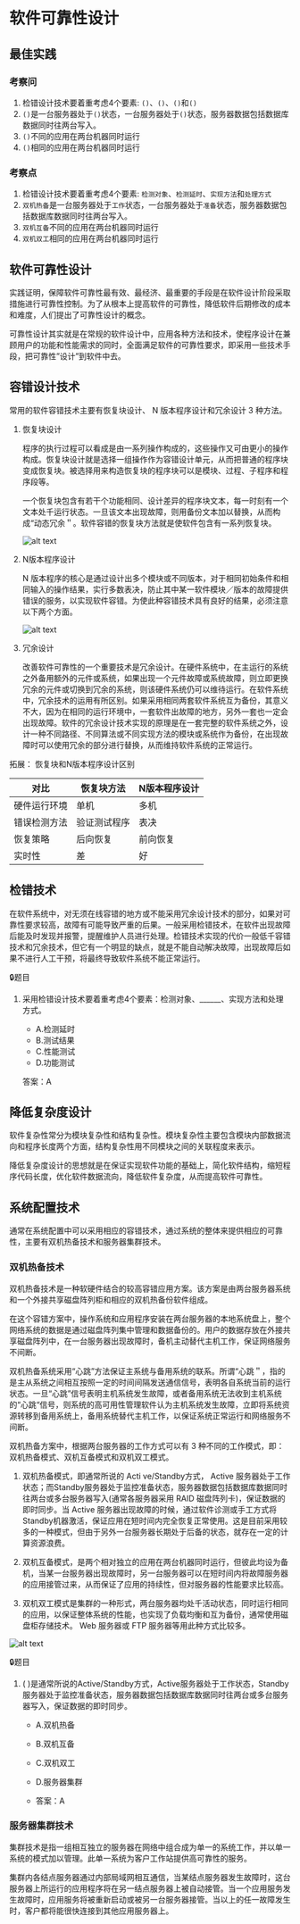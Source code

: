 # 软件可靠性设计

## 最佳实践


### 考察问

1. 检错设计技术要着重考虑4个要素: `()`、`()`、`()`和`()`
2. `()`是一台服务器处于`()`状态，一台服务器处于`()`状态，服务器数据包括数据库数据同时往两台写入。
3. `()`不同的应用在两台机器同时运行
4. `()`相同的应用在两台机器同时运行


### 考察点


1. 检错设计技术要着重考虑4个要素: `检测对象`、`检测延时`、`实现方法`和`处理方式`
2. `双机热备`是一台服务器处于`工作`状态，一台服务器处于`准备`状态，服务器数据包括数据库数据同时往两台写入。
3. `双机互备`不同的应用在两台机器同时运行
4. `双机双工`相同的应用在两台机器同时运行


## 软件可靠性设计
实践证明，保障软件可靠性最有效、最经济、最重要的手段是在软件设计阶段采取措施进行可靠性控制。为了从根本上提高软件的可靠性，降低软件后期修改的成本和难度，人们提出了可靠性设计的概念。

可靠性设计其实就是在常规的软件设计中，应用各种方法和技术，使程序设计在兼顾用户的功能和性能需求的同时，全面满足软件的可靠性要求，即采用一些技术手段，把可靠性”设计”到软件中去。



## 容错设计技术

常用的软件容错技术主要有恢复块设计、 N 版本程序设计和冗余设计 3 种方法。


1. 恢复块设计

    程序的执行过程可以看成是由一系列操作构成的，这些操作又可由更小的操作构成。恢复块设计就是选择一组操作作为容错设计单元，从而把普通的程序块变成恢复块。被选择用来构造恢复块的程序块可以是模块、过程、子程序和程序段等。

    一个恢复块包含有若干个功能相同、设计差异的程序块文本，每一时刻有一个文本处千运行状态。一旦该文本出现故障，则用备份文本加以替换，从而构成“动态冗余＂。软件容错的恢复块方法就是使软件包含有一系列恢复块。

    ![alt text](4可靠性设计/恢复块设计.png)

2. N版本程序设计

    N 版本程序的核心是通过设计出多个模块或不同版本，对于相同初始条件和相同输入的操作结果，实行多数表决，防止其中某一软件模块／版本的故障提供错误的服务，以实现软件容错。为使此种容错技术具有良好的结果，必须注意以下两个方面。


    ![alt text](4可靠性设计/N版本程序设计.png)

3. 冗余设计

    改善软件可靠性的一个重要技术是冗余设计。在硬件系统中，在主运行的系统之外备用额外的元件或系统，如果出现一个元件故障或系统故障，则立即更换冗余的元件或切换到冗余的系统，则该硬件系统仍可以维待运行。在软件系统中，冗余技术的运用有所区别。如果采用相同两套软件系统互为备份，其意义不大，因为在相同的运行环境中，一套软件出故障的地方，另外一套也一定会出现故障。软件的冗余设计技术实现的原理是在一套完整的软件系统之外，设计一种不同路径、不同算法或不同实现方法的模块或系统作为备份，在出现故障时可以使用冗余的部分进行替换，从而维持软件系统的正常运行。


拓展： 恢复块和N版本程序设计区别

|对比|恢复块方法|N版本程序设计|
| ---- | ---- | ---- |
|硬件运行环境|单机|多机|
|错误检测方法|验证测试程序|表决|
|恢复策略|后向恢复|前向恢复|
|实时性|差|好|


## 检错技术

在软件系统中，对无须在线容错的地方或不能采用冗余设计技术的部分，如果对可靠性要求较高，故障有可能导致严重的后果。一般采用检错技术，在软件出现故障后能及时发现并报警，提醒维护人员进行处理。检错技术实现的代价一般低千容错技术和冗余技术，但它有一个明显的缺点，就是不能自动解决故障，出现故障后如果不进行人工干预，将最终导致软件系统不能正常运行。

🔒题目

1. 采用检错设计技术要着重考虑4个要素：检测对象、______、实现方法和处理方式。

    - A.检测延时
    - B.测试结果
    - C.性能测试
    - D.功能测试

    答案：A 




## 降低复杂度设计

软件复杂性常分为模块复杂性和结构复杂性。模块复杂性主要包含模块内部数据流向和程序长度两个方面，结构复杂性用不同模块之间的关联程度来表示。

降低复杂度设计的思想就是在保证实现软件功能的基础上，简化软件结构，缩短程序代码长度，优化软件数据流向，降低软件复杂度，从而提高软件可靠性。


## 系统配置技术

通常在系统配置中可以采用相应的容错技术，通过系统的整体来提供相应的可靠性，主要有双机热备技术和服务器集群技术。

### 双机热备技术


双机热备技术是一种软硬件结合的较高容错应用方案。该方案是由两台服务器系统和一个外接共享磁盘阵列柜和相应的双机热备份软件组成。

在这个容错方案中，操作系统和应用程序安装在两台服务器的本地系统盘上，整个网络系统的数据是通过磁盘阵列集中管理和数据备份的。用户的数据存放在外接共享磁盘阵列中，在一台服务器出现故障时，备机主动替代主机工作，保证网络服务不间断。

双机热备系统采用“心跳”方法保证主系统与备用系统的联系。所谓“心跳＂，指的是主从系统之间相互按照一定的时间间隔发送通信信号，表明各自系统当前的运行状态。一旦“心跳”信号表明主机系统发生故障，或者备用系统无法收到主机系统的“心跳“信号，则系统的高可用性管理软件认为主机系统发生故障，立即将系统资源转移到备用系统上，备用系统替代主机工作，以保证系统正常运行和网络服务不间断。

双机热备方案中，根据两台服务器的工作方式可以有 3 种不同的工作模式，即：双机热备模式、双机互备模式和双机双工模式。


1. 双机热备模式，即通常所说的 Acti ve/Standby方式， Active 服务器处于工作状态；而Standby服务器处于监控准备状态，服务器数据包括数据库数据同时往两台或多台服务器写入(通常各服务器采用 RAID 磁盘阵列卡)，保证数据的即时同步。当 Active 服务器出现故障的时候，通过软件诊测或手工方式将 Standby机器激活，保证应用在短时间内完全恢复正常使用。这是目前采用较多的一种模式，但由于另外一台服务器长期处于后备的状态，就存在一定的计算资源浪费。

2. 双机互备模式，是两个相对独立的应用在两台机器同时运行，但彼此均设为备机，当某一台服务器出现故障时，另一台服务器可以在短时间内将故障服务器的应用接管过来，从而保证了应用的持续性，但对服务器的性能要求比较高。

3. 双机双工模式是集群的一种形式，两台服务器均处千活动状态，同时运行相同的应用，以保证整体系统的性能，也实现了负载均衡和互为备份，通常使用磁盘柜存储技术。 Web 服务器或 FTP 服务器等用此种方式比较多。


![alt text](4可靠性设计/双机热备技术.png)


🔒题目

1. (  )是通常所说的Active/Standby方式，Active服务器处于工作状态，Standby服务器处于监控准备状态，服务器数据包括数据库数据同时往两台或多台服务器写入，保证数据的即时同步。

    - A.双机热备
    - B.双机互备
    - C.双机双工
    - D.服务器集群
    
    - 答案：A 

### 服务器集群技术

集群技术是指一组相互独立的服务器在网络中组合成为单一的系统工作，并以单一系统的模式加以管理。此单一系统为客户工作站提供高可靠性的服务。

集群内各结点服务器通过内部局域网相互通信，当某结点服务器发生故障时，这台服务器上所运行的应用程序将在另一结点服务器上被自动接管。当一个应用服务发生故障时，应用服务将被重新启动或被另一台服务器接管。当以上的任一故障发生时，客户都将能很快连接到其他应用服务器上。






























































































